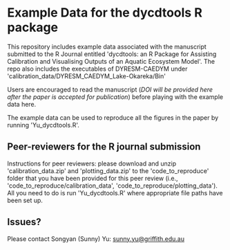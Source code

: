 # Example Data for the dycdtools R package

This repository includes example data associated with the manuscript submitted to the R Journal entitled 'dycdtools: an R Package
for Assisting Calibration and Visualising Outputs of an Aquatic Ecosystem Model'. The repo also includes the executables of DYRESM-CAEDYM under 'calibration_data/DYRESM_CAEDYM_Lake-Okareka/Bin'

Users are encouraged to read the manuscript (*DOI will be provided here after the paper is accepted for publication*) before playing
with the example data here.

The example data can be used to reproduce all the figures in the paper by running 'Yu_dycdtools.R'.

## Peer-reviewers for the R journal submission
Instructions for peer reviewers: please download and unzip 'calibration_data.zip' and 'plotting_data.zip' to the 'code_to_reproduce' folder that you have been provided for this peer review (i.e., 'code_to_reproduce/calibration_data', 'code_to_reproduce/plotting_data'). All you need to do is run 'Yu_dycdtools.R' where appropriate file paths have been set up.

## Issues?
Please contact Songyan (Sunny) Yu: sunny.yu@griffith.edu.au
